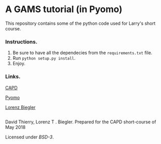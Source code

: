 # A GAMS tutorial (in Pyomo)
This repository contains some of the python code used for Larry's short course.

### Instructions.
1. Be sure to have all the dependecies from the `requirements.txt` file.
2. Run `python setup.py install`.
3. Enjoy.

### Links.
[CAPD](http://capd.cheme.cmu.edu/shortcourse/index.html)

[Pyomo](http://www.pyomo.org/)

[Lorenz Biegler](http://numero.cheme.cmu.edu/)



##
David Thierry, Lorenz T . Biegler. Prepared for the CAPD short-course of May 2018

Licensed under *BSD-3*.
